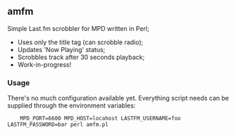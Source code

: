 ## amfm

Simple Last.fm scrobbler for MPD written in Perl;

* Uses only the title tag (can scrobble radio);
* Updates 'Now Playing' status;
* Scrobbles track after 30 seconds playback; 
* Work-in-progress!

### Usage

There's no much configuration available yet. Everything script needs can be supplied through the environment variables:

        MPD_PORT=6600 MPD_HOST=locahost LASTFM_USERNAME=foo LASTFM_PASSWORD=bar perl amfm.pl
